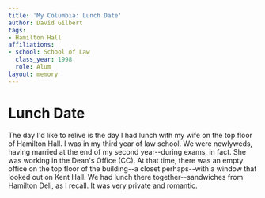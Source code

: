 ```yaml
---
title: 'My Columbia: Lunch Date'
author: David Gilbert
tags:
- Hamilton Hall
affiliations:
- school: School of Law
  class_year: 1998
  role: Alum
layout: memory
---
```


# Lunch Date

The day I'd like to relive is the day I had lunch with my wife on the top floor of Hamilton Hall.  I was in my third year of law school.  We were newlyweds, having married at the end of my second year--during exams, in fact.  She was working in the Dean's Office (CC).  At that time, there was an empty office on the top floor of the building--a closet perhaps--with a window that looked out on Kent Hall.  We had lunch there together--sandwiches from Hamilton Deli, as I recall.  It was very private and romantic.

